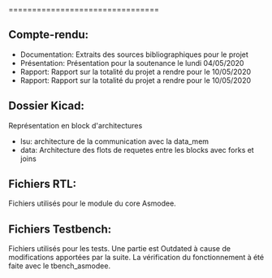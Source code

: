 ================================

Compte-rendu:
-------------

* Documentation: Extraits des sources bibliographiques pour le projet
* Présentation:  Présentation pour la soutenance le lundi 04/05/2020
* Rapport: 		 Rapport sur la totalité du projet a rendre pour le 10/05/2020
* Rapport: 	 Rapport sur la totalité du projet a rendre pour le 10/05/2020

Dossier Kicad:
--------------
Représentation en block d'architectures

* lsu: architecture de la communication avec la data_mem
* data: Architecture des flots de requetes entre les blocks avec forks et joins

Fichiers RTL:
-------------
Fichiers utilisés pour le module du core Asmodee.

Fichiers Testbench:
-------------------
Fichiers utilisés pour les tests.
Une partie est Outdated à cause de modifications apportées par la suite.
La vérification du fonctionnement à été faite avec le tbench_asmodee.

